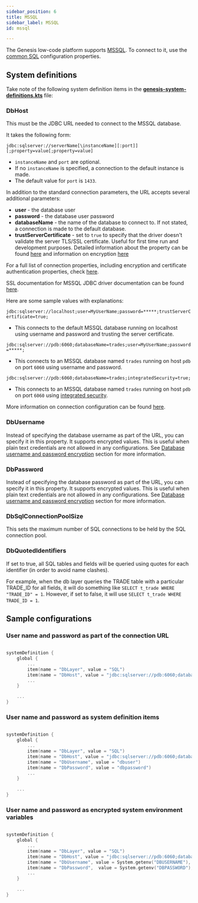 ```yaml
---
sidebar_position: 6
title: MSSQL
sidebar_label: MSSQL
id: mssql

---
```



The Genesis low-code platform supports [MSSQL](https://www.microsoft.com/en-gb/sql-server/sql-server-2019). To connect to it, use the [common SQL](../sql) configuration properties.

## System definitions
Take note of the following system definition items in the [**genesis-system-definitions.kts**](/creating-applications/configure-runtime/system-definitions/) file:

### DbHost

This must be the JDBC URL needed to connect to the MSSQL database. 

It takes the following form: 

`jdbc:sqlserver://serverName[\instanceName][:port]][;property=value[;property=value]`

- `instanceName` and `port` are optional. 
- If no `instanceName` is specified, a connection to the default instance is made.
- The default value for `port` is `1433`. 

In addition to the standard connection parameters, the URL accepts several additional parameters:
- **user** - the database user
- **password** - the database user password
- **databaseName** - the name of the database to connect to. If not stated, a connection is made to the default database.
- **trustServerCertificate** - set to `true` to specify that the driver doesn't validate the server TLS/SSL certificate. Useful for first time run and development purposes. Detailed information about the property can be found [here](https://docs.microsoft.com/en-us/sql/connect/jdbc/setting-the-connection-properties?view=sql-server-ver15) and information on encryption [here](https://docs.microsoft.com/en-us/sql/connect/jdbc/understanding-ssl-support?view=sql-server-ver15)

For a full list of connection properties, including encryption and certificate authentication properties, check [here](https://docs.microsoft.com/en-us/sql/connect/jdbc/setting-the-connection-properties?view=sql-server-ver15).

SSL documentation for MSSQL JDBC driver documentation can be found [here](https://github.com/Microsoft/mssql-jdbc/wiki/SSLProtocol).

Here are some sample values with explanations:



`jdbc:sqlserver://localhost;user=MyUserName;password=*****;trustServerCertificate=true;`

- This connects to the default MSSQL database running on localhost using username and password and trusting the server certificate.

`jdbc:sqlserver://pdb:6060;databaseName=trades;user=MyUserName;password=*****;` 

- This connects to an MSSQL database named `trades` running on host `pdb` on port `6060` using username and password. 

`jdbc:sqlserver://pdb:6060;databaseName=trades;integratedSecurity=true;` 

- This connects to an MSSQL database named `trades` running on host `pdb` on port `6060` using [integrated security](https://docs.microsoft.com/en-us/sql/connect/jdbc/setting-the-connection-properties?view=sql-server-ver15).

More information on connection configuration can be found [here](https://docs.microsoft.com/en-us/sql/connect/jdbc/building-the-connection-url?view=sql-server-ver15).

### DbUsername
Instead of specifying the database username as part of the URL, you can specify it in this property. It supports encrypted values. This is useful when plain text credentials are not allowed in any configurations. See [Database username and password encryption](/creating-applications/configure-runtime/system-definitions/#items-defined) section for more information.

### DbPassword
Instead of specifying the database password as part of the URL, you can specify it in this property. It supports encrypted values. This is useful when plain text credentials are not allowed in any configurations. See [Database username and password encryption](/creating-applications/configure-runtime/system-definitions/#items-defined) section for more information.

### DbSqlConnectionPoolSize
This sets the maximum number of SQL connections to be held by the SQL connection pool.

### DbQuotedIdentifiers

If set to true, all SQL tables and fields will be queried using quotes for each identifier (in order to avoid name clashes). 

For example, when the db layer queries the TRADE table with a particular TRADE_ID for all fields, it will do something like `SELECT t_trade WHERE "TRADE_ID" = 1`. However, if set to false, it will use `SELECT t_trade WHERE TRADE_ID = 1`.


## Sample configurations


### User name and password as part of the connection URL

```kotlin

systemDefinition {
    global {
        ...
        item(name = "DbLayer", value = "SQL")
        item(name = "DbHost", value = "jdbc:sqlserver://pdb:6060;databaseName=trades;user=MyUserName;password=*****;")
        ...
    }

    ...
}
```

### User name and password as system definition items

```kotlin

systemDefinition {
    global {
        ...
        item(name = "DbLayer", value = "SQL")
        item(name = "DbHost", value = "jdbc:sqlserver://pdb:6060;databaseName=trades;")
        item(name = "DbUsername", value = "dbuser")
        item(name = "DbPassword", value = "dbpassword")
        ...
    }

    ...
}
```

### User name and password as encrypted system environment variables

```kotlin

systemDefinition {
    global {
        ...
        item(name = "DbLayer", value = "SQL")
        item(name = "DbHost", value = "jdbc:sqlserver://pdb:6060;databaseName=trades;")
        item(name = "DbUsername", value = System.getenv("DBUSERNAME"), encrypted = true)
        item(name = "DbPassword",  value = System.getenv("DBPASSWORD"), encrypted = true)
        ...
    }

    ...
}
```

